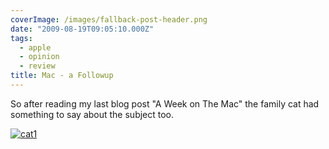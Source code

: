 ```yaml
---
coverImage: /images/fallback-post-header.png
date: "2009-08-19T09:05:10.000Z"
tags:
  - apple
  - opinion
  - review
title: Mac - a Followup
---
```


So after reading my last blog post "A Week on The Mac" the family cat had something to say about the subject too.

<!-- more -->

[![cat1](/wp-content/uploads/2009/08/cat1.jpg "cat1")](/wp-content/uploads/2009/08/cat1.jpg)
